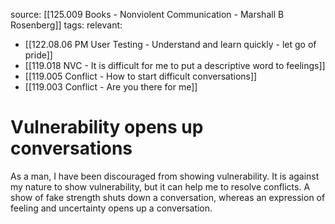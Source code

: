 source: [[125.009 Books - Nonviolent Communication - Marshall B Rosenberg]]
tags:
relevant:
- [[122.08.06 PM User Testing - Understand and learn quickly - let go of pride]]
- [[119.018 NVC - It is difficult for me to put a descriptive word to feelings]]
- [[119.005 Conflict - How to start difficult conversations]]
- [[119.003 Conflict - Are you there for me]]

# Vulnerability opens up conversations

As a man, I have been discouraged from showing vulnerability. It is against my nature to show vulnerability, but it can help me to resolve conflicts. A show of fake strength shuts down a conversation, whereas an expression of feeling and uncertainty opens up a conversation. 
